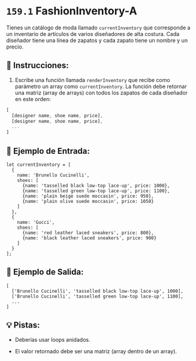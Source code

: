 # `159.1` FashionInventory-A

Tienes un catálogo de moda llamado `currentInventory` que corresponde a un inventario de artículos de varios diseñadores de alta costura. Cada diseñador tiene una línea de zapatos y cada zapato tiene un nombre y un precio.

## 📝 Instrucciones:

1. Escribe una función llamada `renderInventory` que recibe como parámetro un array como `currentInventory`. La función debe retornar una matriz (array de arrays) con todos los zapatos de cada diseñador en este orden:

```js
[
  [designer name, shoe name, price],
  [designer name, shoe name, price],
  ...
]  
```

## 📎 Ejemplo de Entrada:

```Js
let currentInventory = [
  {
    name: 'Brunello Cucinelli',
    shoes: [
      {name: 'tasselled black low-top lace-up', price: 1000},
      {name: 'tasselled green low-top lace-up', price: 1100},
      {name: 'plain beige suede moccasin', price: 950},
      {name: 'plain olive suede moccasin', price: 1050}
    ]
  },
  {
    name: 'Gucci',
    shoes: [
      {name: 'red leather laced sneakers', price: 800},
      {name: 'black leather laced sneakers', price: 900}
    ]
  }
];
```

## 📎 Ejemplo de Salida:

```Js
[
  ['Brunello Cucinelli', 'tasselled black low-top lace-up', 1000],
  ['Brunello Cucinelli', 'tasselled green low-top lace-up', 1100],
  ...
]
```

## 💡 Pistas:

+ Deberías usar loops anidados.

+ El valor retornado debe ser una matriz (array dentro de un array).

